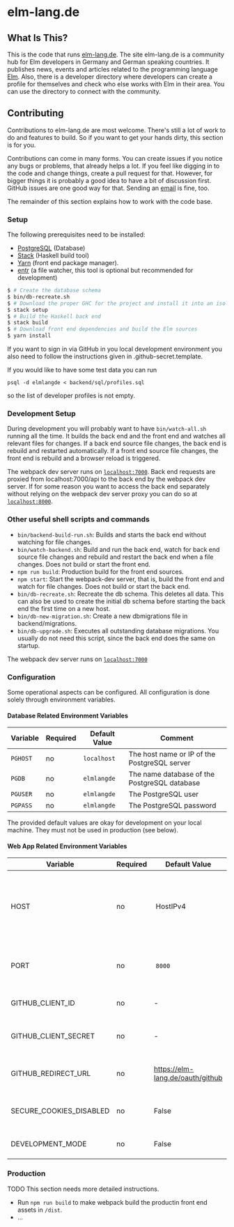 # elm-lang.de

## What Is This?

This is the code that runs [elm-lang.de](https://elm-lang.de). The site elm-lang.de is a community hub for Elm developers in Germany and German speaking countries. It publishes news, events and articles related to the programming language [Elm](http://elm-lang.org/). Also, there is a developer directory where developers can create a profile for themselves and check who else works with Elm in their area. You can use the directory to connect with the community.

## Contributing

Contributions to elm-lang.de are most welcome. There's still a lot of work to do and features to build. So if you want to get your hands dirty, this section is for you.

Contributions can come in many forms. You can create issues if you notice any bugs or problems, that already helps a lot. If you feel like digging in to the code and change things, create a pull request for that. However, for bigger things it is probably a good idea to have a bit of discussion first. GitHub issues are one good way for that. Sending an [email](mailto:bastian.krol@codecentric.de) is fine, too.

The remainder of this section explains how to work with the code base.

### Setup

The following prerequisites need to be installed:

* [PostgreSQL](https://www.postgresql.org/download/) (Database)
* [Stack](https://docs.haskellstack.org/en/stable/README/#how-to-install) (Haskell build tool)
* [Yarn](https://yarnpkg.com/en/docs/install) (front end package manager).
* [entr](http://entrproject.org) (a file watcher, this tool is optional but recommended for development)


```bash
$ # Create the database schema
$ bin/db-recreate.sh
$ # Download the proper GHC for the project and install it into an isolated location
$ stack setup
$ # Build the Haskell back end
$ stack build
$ # Download front end dependencies and build the Elm sources
$ yarn install
```

If you want to sign in via GitHub in you local development environment you also
need to follow the instructions given in .github-secret.template.

If you would like to have some test data you can run

```
psql -d elmlangde < backend/sql/profiles.sql
```

so the list of developer profiles is not empty.

### Development Setup

During development you will probably want to have `bin/watch-all.sh` running all the time. It builds the back end and the front end and watches all relevant files for changes. If a back end source file changes, the back end is rebuild and restarted automatically. If a front end source file changes, the front end is rebuild and a browser reload is triggered.

The webpack dev server runs on [`localhost:7000`](http://localhost:7000). Back end requests are proxied from localhost:7000/api to the back end by the webpack dev server. If for some reason you want to access the back end separately without relying on the webpack dev server proxy you can do so at [`localhost:8000`](http://localhost:8000).

### Other useful shell scripts and commands

* `bin/backend-build-run.sh`: Builds and starts the back end without watching for file changes.
* `bin/watch-backend.sh`: Build and run the back end, watch for back end source file changes and rebuild and restart the back end when a file changes. Does not build or start the front end.
* `npm run build`: Production build for the front end sources.
* `npm start`: Start the webpack-dev server, that is, build the front end and watch for file changes. Does not build or start the back end.
* `bin/db-recreate.sh`: Recreate the db schema. This deletes all data. This can also be used to create the initial db schema before starting the back end the first time on a new host.
* `bin/db-new-migration.sh`: Create a new dbmigrations file in backend/migrations.
* `bin/db-upgrade.sh`: Executes all outstanding database migrations. You usually do not need this script, since the back end does the same on startup.

The webpack dev server runs on [`localhost:7000`](http://localhost:7000)

### Configuration

Some operational aspects can be configured. All configuration is done solely through environment variables.

#### Database Related Environment Variables

Variable | Required  |  Default Value | Comment
---------|-----------|----------------|--------
`PGHOST` |        no | `localhost`    | The host name or IP of the PostgreSQL server
`PGDB`   |        no | `elmlangde`    | The name database of the PostgreSQL database
`PGUSER` |        no | `elmlangde`    | The PostgreSQL user
`PGPASS` |        no | `elmlangde`    | The PostgreSQL password

The provided default values are okay for development on your local machine. They must not be used in production (see below).

#### Web App Related Environment Variables

Variable                | Required  |  Default Value | Comment
------------------------|-----------|----------------|--------
HOST                    |        no | HostIPv4 | The default value is https://hackage.haskell.org/package/warp-1.3.7/docs/Network-Wai-Handler-Warp.html#v:HostIPv4, which means "any IPv4 host". Override it with `127.0.0.1` to only accept connections from localhost (might be suitable for development). The default value is okay for production.
PORT                    |        no | `8000`| The port on which the app listens to incoming connections. The default value is okay for production, assuming there is an Nginx for TLS termination in front of the app.
GITHUB_CLIENT_ID        |        no | - | The client ID required for GitHub OAuth. Without a client ID, signing up and signing in via GitHub will not be available. |
GITHUB_CLIENT_SECRET    |        no | - | The client secret required for GitHub OAuth. Without a client secret, signing up and signing in via GitHub will not be available. |
GITHUB_REDIRECT_URL     |        no | https://elm-lang.de/oauth/github | The redirect URL required for GitHub OAuth. It must match the URL the browser uses to connect to the app. The default value is only correct for production.
SECURE_COOKIES_DISABLED |        no | False | If the cookies set by the app have the secure flag set. The setting must only be used in development, so cookies work without HTTPS.
DEVELOPMENT_MODE        |        no | False | If this flag is set, static front end assets (like HTML, JS, CSS and images) will be served from `/frontend` instead of `/dist`.


### Production

TODO This section needs more detailed instructions.

* Run `npm run build` to make webpack build the productin front end assets in `/dist`.
* ...

